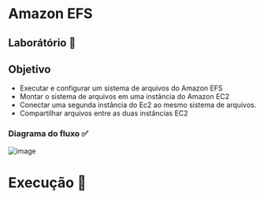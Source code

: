 # Amazon EFS

## Laborátório 🥼

## Objetivo

- Executar e configurar um sistema de arquivos do Amazon EFS
- Montar o sistema de arquivos em uma instância do Amazon EC2
- Conectar uma segunda instância do Ec2 ao mesmo sistema de arquivos.
- Compartilhar arquivos entre as duas instâncias EC2

### Diagrama do fluxo ✅

![image](https://github.com/user-attachments/assets/d7aa1494-492b-48c2-8f29-e06f4e31f425)


# Execução 🚀
